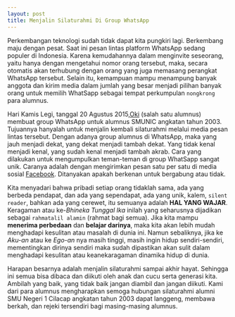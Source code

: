 ```yaml
---
layout: post
title: Menjalin Silaturahmi Di Group WhatsApp
---
```


Perkembangan teknologi sudah tidak dapat kita pungkiri lagi. Berkembang maju dengan pesat. Saat ini pesan lintas platform WhatsApp sedang populer di Indonesia. Karena kemudahannya dalam menginvite seseorang, yaitu hanya dengan mengetahui nomor orang tersebut, maka, secara otomatis akan terhubung dengan orang yang juga memasang perangkat WhatsApp tersebut. Selain itu, kemampuan mampu menampung banyak anggota dan kirim media dalam jumlah yang besar menjadi pilihan banyak orang untuk memilih WhatSapp sebagai tempat perkumpulan `nongkrong` para alumnus. 

Hari Kamis Legi, tanggal 20 Agustus 2015,[Oki](https://okidwiyulianto.com) (salah satu alumnus) membuat group WhatsApp untuk alumnus SMUNIC angkatan tahun 2003. Tujuannya hanyalah untuk menjalin kembali silaturahmi melalui media pesan lintas tersebut. Dengan adanya group alumnus di WhatsApp, maka yang jauh menjadi dekat, yang dekat menjadi tambah dekat. Yang tidak kenal menjadi kenal, yang sudah kenal menjadi tambah akrab. Cara yang dilakukan untuk mengumpulkan teman-teman di group WhatSapp sangat unik. Caranya adalah dengan mengirimkan pesan satu per satu di media sosial [Facebook](https://www.facebook.com/okidwiyulianto). Ditanyakan apakah berkenan untuk bergabung atau tidak. 

Kita menyadari bahwa pribadi setiap orang tidaklah sama, ada yang berbeda pendapat, dan ada yang sependapat, ada yang unik, kalem, `silent reader`, bahkan ada yang cerewet, itu semuanya adalah **HAL YANG WAJAR**. Keragaman atau ke-_Bhineka Tunggal Ika_ inilah yang seharusnya dijadikan sebagai `rahmatalil alamin` (rahmat bagi semua). Jika kita mampu **menerima perbedaan** dan **belajar darinya**, maka kita akan lebih mudah menghadapi kesulitan atau masalah di dunia ini. Namun sebaliknya, jika ke _Aku-an_ atau ke _Ego-an_ nya masih tinggi, masih ingin hidup sendiri-sendiri, mementingkan dirinya sendiri maka sudah dipastikan akan sulit dalam menghadapi kesulitan atau keanekaragaman dinamika hidup di dunia.

Harapan besarnya adalah menjalin silaturahmi sampai akhir hayat. Sehingga ini semua bisa dibaca dan diikuti oleh anak dan cucu serta generasi kita. Ambilah yang baik, yang tidak baik jangan diambil dan jangan diikuti. Kami dari para alumnus mengharapkan semoga hubungan silaturahmi alumni SMU Negeri 1 Cilacap angkatan tahun 2003 dapat langgeng, membawa berkah, dan rejeki tersendiri bagi masing-masing alumnus. 
